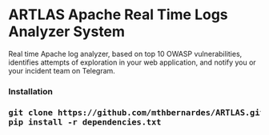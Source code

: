 <h1>ARTLAS Apache Real Time Logs Analyzer System</h1>

<p>
Real time  Apache log analyzer, based on top 10 OWASP vulnerabilities, identifies attempts of exploration in your web application, and notify you or your incident team on Telegram.
</p>
<h3>Installation<h3>
<pre>
git clone https://github.com/mthbernardes/ARTLAS.git
pip install -r dependencies.txt
</pre>
